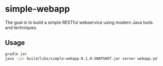 # simple-webapp

The goal is to build a simple RESTful webservice using modern Java tools and
techniques.

## Usage

```bash
gradle jar
java -jar build/libs/simple-webapp-0.1.0-SNAPSHOT.jar server webapp.yml
```

